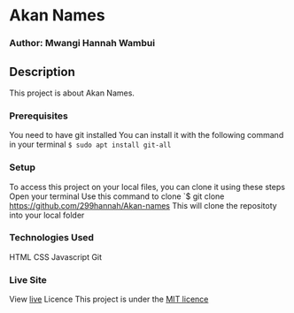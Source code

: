 # Akan Names
### Author: Mwangi Hannah Wambui
## Description
This project is about Akan Names.

### Prerequisites
You need to have git installed
You can install it with the following command in your terminal
`$ sudo apt install git-all`

### Setup
To access this project on your local files, you can clone it using these steps
Open your terminal
Use this command to clone `$ git clone https://github.com/299hannah/Akan-names
This will clone the repositoty into your local folder

### Technologies Used
 HTML
 CSS
 Javascript
 Git
 
### Live Site
View [live](https://299hannah.github.io/Akan-names/)
Licence
This project is under the [MIT licence](licence)